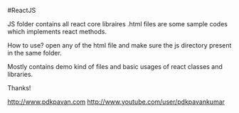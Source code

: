 #ReactJS

JS folder contains all react core libraires
.html files are some sample codes which implements react methods.

How to use?
open any of the html file and make sure the js directory present in the same folder.

Mostly contains demo kind of files and basic usages of react classes and libraries.

Thanks!

http://www.pdkpavan.com
http://www.youtube.com/user/pdkpavankumar